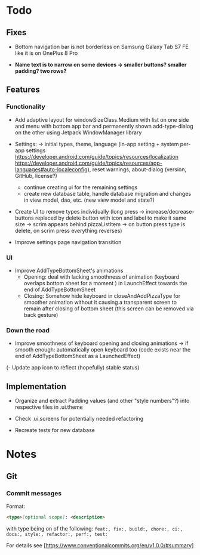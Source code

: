# Todo

## Fixes

- Bottom navigation bar is not borderless on Samsung Galaxy Tab S7 FE like it is on OnePlus 8 Pro

- **Name text is to narrow on some devices → smaller buttons? smaller padding? two rows?**

## Features

### Functionality

- Add adaptive layout for windowSizeClass.Medium with list on one side and 
  menu with bottom app bar and permanently shown add-type-dialog on the other
  using Jetpack WindowManager library

- Settings:
  -> initial types, theme, language (in-app setting + system per-app settings https://developer.android.com/guide/topics/resources/localization https://developer.android.com/guide/topics/resources/app-languages#auto-localeconfig), reset warnings, about-dialog (version, GitHub, license?)
  - continue creating ui for the remaining settings
  - create new database table, handle database migration and changes in view model, dao, etc. (new view model and state?)

- Create UI to remove types individually
  (long press → increase/decrease-buttons replaced by delete button with icon and label to make it same size
  → scrim appears behind pizzaListItem → on button press type is delete, on scrim press everything reverses)

- Improve settings page navigation transition

### UI

- Improve AddTypeBottomSheet's animations
  - Opening: deal with lacking smoothness of animation (keyboard overlaps bottom sheet for a
    moment ) in LaunchEffect towards the end of AddTypeBottomSheet
  - Closing: Somehow hide keyboard in closeAndAddPizzaType for smoother animation without it
    causing a transparent screen to remain after closing of bottom sheet (this screen can be
    removed via back gesture)

### Down the road

- Improve smoothness of keyboard opening and closing animations → if smooth enough: automatically
  open keyboard too (code exists near the end of AddTypeBottomSheet as a LaunchedEffect)

(- Update app icon to reflect (hopefully) stable status)

## Implementation

- Organize and extract Padding values (and other "style numbers"?)  into respective files in .ui.theme

- Check .ui.screens for potentially needed refactoring

- Recreate tests for new database

# Notes

## Git

### Commit messages

Format:

```markdown
<type>[optional scope]: <description>
```

with type being on of the
following: `feat:, fix:, build:, chore:, ci:, docs:, style:, refactor:, perf:, test:`

For details see [https://www.conventionalcommits.org/en/v1.0.0/#summary]